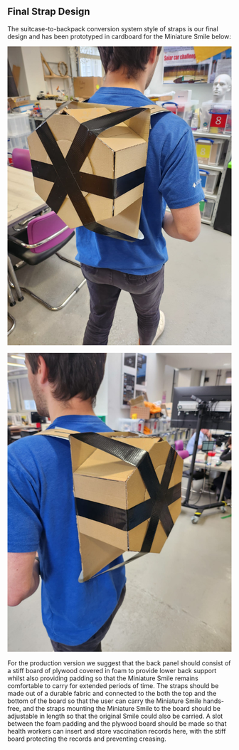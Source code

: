 ## Final Strap Design

The suitcase-to-backpack conversion system style of straps is our final design and has been prototyped in cardboard for the Miniature Smile below:

![](https://github.com/Technology-for-the-Poorest-Billion/2024-ideabatic-smirk/blob/main/www/Photos/IMG-20240605-WA0004.jpg)

![](https://github.com/Technology-for-the-Poorest-Billion/2024-ideabatic-smirk/blob/main/www/Photos/IMG-20240605-WA0005.jpg)

For the production version we suggest that the back panel should consist of a stiff board of plywood covered in foam to provide lower back support whilst also providing padding so that the Miniature Smile remains comfortable to carry for extended periods of time. The straps should be made out of a durable fabric and connected to the both the top and the bottom of the board so that the user can carry the Miniature Smile hands-free, and the straps mounting the Miniature Smile to the board should be adjustable in length so that the original Smile could also be carried. A slot between the foam padding and the plywood board should be made so that health workers can insert and store vaccination records here, with the stiff board protecting the records and preventing creasing.
